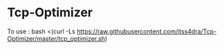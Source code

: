 # Tcp-Optimizer
To use : bash <(curl -Ls https://raw.githubusercontent.com/itss4dra/Tcp-Optimizer/master/tcp_optimizer.sh)
